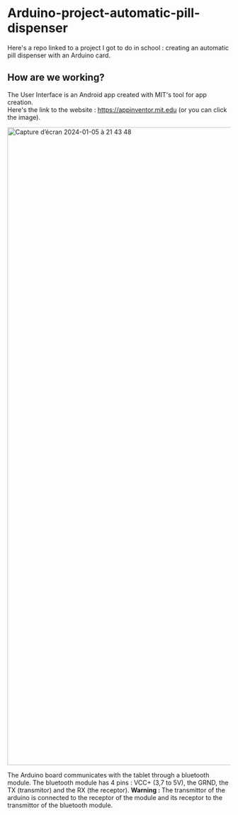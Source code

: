 # Arduino-project-automatic-pill-dispenser
Here's a repo linked to a project I got to do in school : creating an automatic pill dispenser with an Arduino card. 

## How are we working? 

The User Interface is an Android app created with MIT's tool for app creation.
<br>Here's the link to the website : https://appinventor.mit.edu (or you can click the image).

<a href="https://appinventor.mit.edu"><img width="1440" alt="Capture d’écran 2024-01-05 à 21 43 48" src="https://github.com/thatgirlAm/Arduino-project-automatic-pill-dispenser/assets/117035426/944cea22-fe22-448a-bf61-1e4c73783e15" ></a>

The Arduino board communicates with the tablet through a bluetooth module. 
The bluetooth module has 4 pins : VCC+ (3,7 to 5V), the GRND, the TX (transmitor) and the RX (the receptor).
<b>Warning : </b>The transmittor of the arduino is connected to the receptor of the module and its receptor to the transmittor of the bluetooth module.



